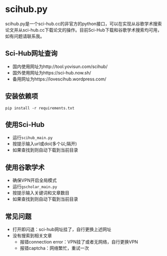 # scihub.py

scihub.py是一个sci-hub.cc的非官方的python接口，可以在实现从谷歌学术搜索论文并从sci-hub.cc下载论文的操作。目前Sci-Hub下载和谷歌学术搜索均可用，如有问题请联系我。

## Sci-Hub网址查询
- 国内使用网址为http://tool.yovisun.com/scihub/ 
- 国外使用网址为https://sci-hub.now.sh/
- 备用网址为https://lovescihub.wordpress.com/

## 安装依赖项
```
pip install -r requirements.txt
```
## 使用Sci-Hub

- 运行`scihub_main.py`
- 按提示输入url或doi(多个以;隔开)
- 如果查找到则自动下载到当前目录

## 使用谷歌学术

- 确保VPN开启全局模式
- 运行`gscholar_main.py`
- 按提示输入关键词和文章数目
- 如果查找到则自动下载到当前目录

## 常见问题

- 打开即闪退：sci-hub网址挂了，自行更换上述网址
- 没有搜索到相关文章
	- 报错connection error：VPN挂了或者无网络，自行更换VPN
	- 报错captcha：网络繁忙，重试一次